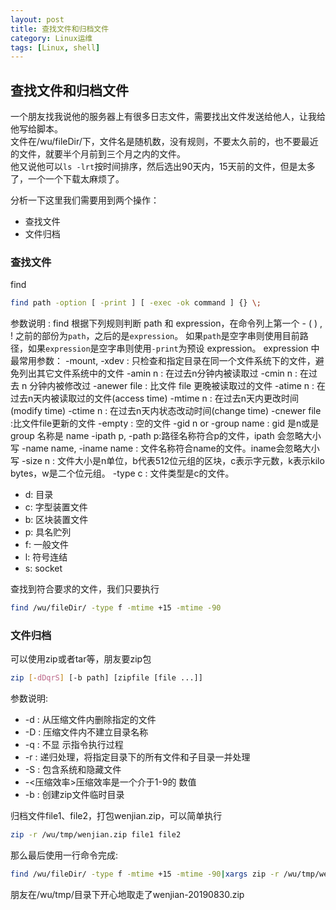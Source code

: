 ```yaml
---
layout: post
title: 查找文件和归档文件
category: Linux运维
tags: [Linux, shell]
---
```


## 查找文件和归档文件

一个朋友找我说他的服务器上有很多日志文件，需要找出文件发送给他人，让我给他写给脚本。  
文件在/wu/fileDir/下，文件名是随机数，没有规则，不要太久前的，也不要最近的文件，就要半个月前到三个月之内的文件。  
他又说他可以`ls -lrt`按时间排序，然后选出90天内，15天前的文件，但是太多了，一个一个下载太麻烦了。  

分析一下这里我们需要用到两个操作：
- 查找文件
- 文件归档

### 查找文件
find
```bash
find path -option [ -print ] [ -exec -ok command ] {} \;
```

参数说明 :
find 根据下列规则判断 path 和 expression，在命令列上第一个 - ( ) , ! 之前的部份为`path`，之后的是`expression`。
如果`path`是空字串则使用目前路径，如果`expression`是空字串则使用`-print`为预设 expression。
expression 中最常用参数：
-mount, -xdev : 只检查和指定目录在同一个文件系统下的文件，避免列出其它文件系统中的文件
-amin n : 在过去n分钟内被读取过
-cmin n : 在过去 n 分钟内被修改过
-anewer file : 比文件 file 更晚被读取过的文件
-atime n : 在过去n天内被读取过的文件(access time)
-mtime n : 在过去n天内更改时间(modify time)
-ctime n : 在过去n天内状态改动时间(change time)
-cnewer file :比文件file更新的文件
-empty : 空的文件
-gid n or -group name : gid 是n或是 group 名称是 name
-ipath p, -path p:路径名称符合p的文件，ipath 会忽略大小写
-name name, -iname name : 文件名称符合name的文件。iname会忽略大小写
-size n : 文件大小是n单位，b代表512位元组的区块，c表示字元数，k表示kilo bytes，w是二个位元组。
-type c : 文件类型是c的文件。
- d: 目录
- c: 字型装置文件
- b: 区块装置文件
- p: 具名贮列
- f: 一般文件
- l: 符号连结
- s: socket  

查找到符合要求的文件，我们只要执行
```bash
find /wu/fileDir/ -type f -mtime +15 -mtime -90
```


### 文件归档
可以使用zip或者tar等，朋友要zip包
```bash
zip [-dDqrS] [-b path] [zipfile [file ...]]
```
参数说明:
- -d : 从压缩文件内删除指定的文件
- -D : 压缩文件内不建立目录名称
- -q : 不显 示指令执行过程
- -r : 递归处理，将指定目录下的所有文件和子目录一并处理
- -S : 包含系统和隐藏文件
- -<压缩效率>压缩效率是一个介于1-9的 数值
- -b : 创建zip文件临时目录

归档文件file1、file2，打包wenjian.zip，可以简单执行
```bash
zip -r /wu/tmp/wenjian.zip file1 file2
```


那么最后使用一行命令完成:
```bash
find /wu/fileDir/ -type f -mtime +15 -mtime -90|xargs zip -r /wu/tmp/wenjian-`date +%Y%m%d`.zip
```
朋友在/wu/tmp/目录下开心地取走了wenjian-20190830.zip
